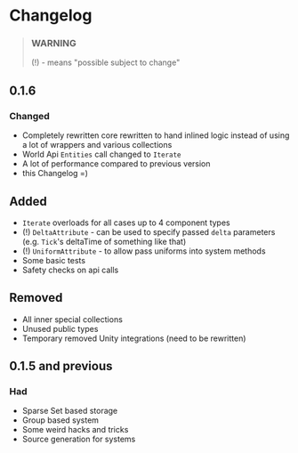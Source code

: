 # Changelog

> ### WARNING
>
> (!) - means "possible subject to change"


## 0.1.6
### Changed
- Completely rewritten core rewritten to hand inlined logic instead of using a lot of wrappers and various collections
- World Api `Entities` call changed to `Iterate`
- A lot of performance compared to previous version
- this Changelog =)

## Added
- `Iterate` overloads for all cases up to 4 component types
- (!) `DeltaAttribute` - can be used to specify passed `delta` parameters (e.g. `Tick`'s deltaTime of something like that)
- (!) `UniformAttribute` - to allow pass uniforms into system methods
- Some basic tests
- Safety checks on api calls

## Removed
- All inner special collections
- Unused public types
- Temporary removed Unity integrations (need to be rewritten)

## 0.1.5 and previous

### Had
- Sparse Set based storage
- Group based system
- Some weird hacks and tricks
- Source generation for systems
